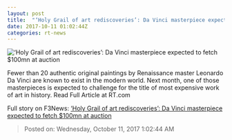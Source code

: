 ```yaml
---
layout: post
title:  "‘Holy Grail of art rediscoveries’: Da Vinci masterpiece expected to fetch $100mn at auction"
date: 2017-10-11 01:02:44Z
categories: rt-news
---
```


![‘Holy Grail of art rediscoveries’: Da Vinci masterpiece expected to fetch $100mn at auction](https://cdni.rt.com/files/2017.10/article/59dd3f59fc7e9332308b4567.jpg)

Fewer than 20 authentic original paintings by Renaissance master Leonardo Da Vinci are known to exist in the modern world. Next month, one of those masterpieces is expected to challenge for the title of most expensive work of art in history. Read Full Article at RT.com


Full story on F3News: [‘Holy Grail of art rediscoveries’: Da Vinci masterpiece expected to fetch $100mn at auction](http://www.f3nws.com/n/YETDE)

> Posted on: Wednesday, October 11, 2017 1:02:44 AM
